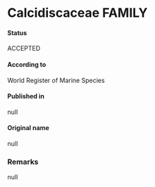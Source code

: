 Calcidiscaceae FAMILY
=======

#### Status
ACCEPTED

#### According to
World Register of Marine Species

#### Published in
null

#### Original name
null

### Remarks
null